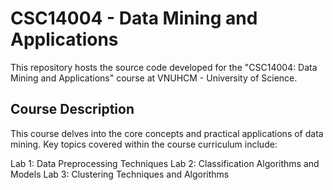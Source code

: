 # CSC14004 - Data Mining and Applications

This repository hosts the source code developed for the "CSC14004: Data Mining and Applications" course at VNUHCM - University of Science.

## Course Description

This course delves into the core concepts and practical applications of data mining. Key topics covered within the course curriculum include:

Lab 1: Data Preprocessing Techniques
Lab 2: Classification Algorithms and Models
Lab 3: Clustering Techniques and Algorithms